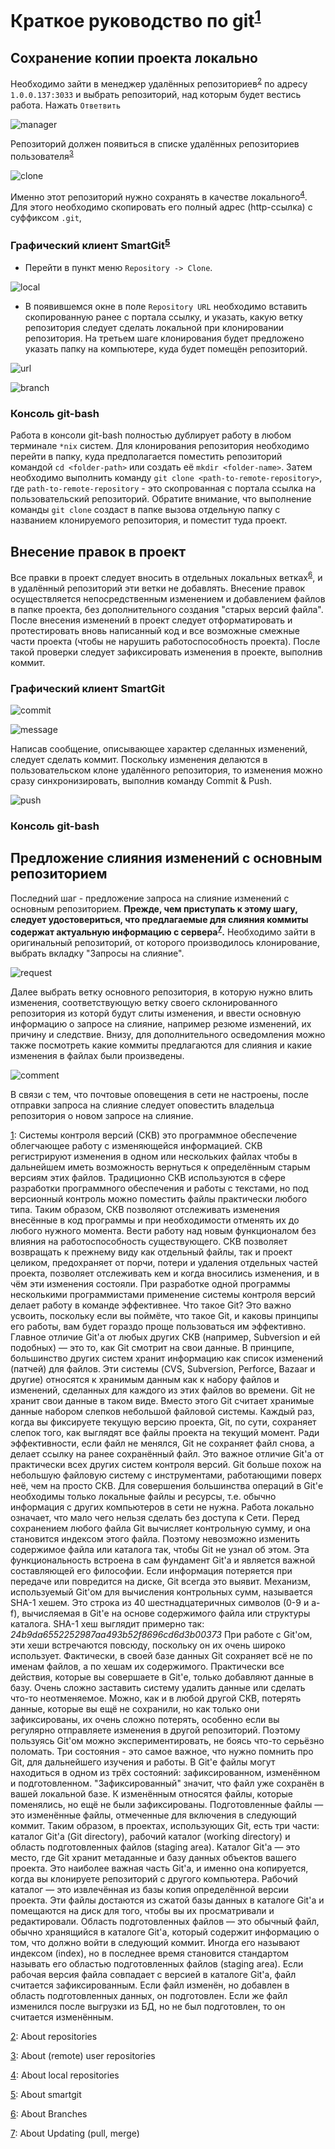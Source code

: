 # Краткое руководство по git<sup id="ft1">[1](#git)</sup>
## Сохранение копии проекта локально
Необходимо зайти в менеджер удалённых репозиториев<sup id="ft2">[2](#repman)</sup> по адресу `1.0.0.137:3033` и выбрать репозиторий, над которым будет вестись работа. Нажать `Ответвить`

![](pics/a1.png?raw=true "manager")

Репозиторий должен появиться в списке удалённых репозиториев пользователя<sup id="ft3">[3](#usrep)</sup>

![](pics/a2.png?raw=true "clone")

Именно этот репозиторий нужно сохранять в качестве локального<sup id="ft4">[4](#locrep)</sup>. Для этого необходимо скопировать его полный адрес (http-ссылка) с суффиксом `.git`,

### Графический клиент SmartGit<sup id="ft5">[5](#smartgit)</sup>
- Перейти в пункт меню `Repository -> Clone`.

![](pics/a3.png?raw=true "local")

- В появившемся окне в поле `Repository URL` необходимо вставить скопированную ранее с портала ссылку, и указать, какую ветку репозитория следует сделать локальной при клонировании репозитория. На третьем шаге клонирования будет предложено указать папку на компьютере, куда будет помещён репозиторий.

![](pics/a4.png?raw=true "url")

![](pics/a5.png?raw=true "branch")

### Консоль git-bash
Работа в консоли git-bash полностью дублирует работу в любом терминале `*nix` систем. Для клонирования репозитория необходимо перейти в папку, куда предполагается поместить репозиторий командой `cd <folder-path>` или создать её `mkdir <folder-name>`. Затем необходимо выполнить команду `git clone <path-to-remote-repository>`, где `path-to-remote-repository` - это скопрованная с портала ссылка на пользовательский репозиторий. Обратите внимание, что выполнение команды `git clone` создаст в папке вызова отдельную папку с названием клонируемого репозитория, и поместит туда проект.

## Внесение правок в проект
Все правки в проект следует вносить в отдельных локальных ветках<sup id="ft6">[6](#branch)</sup>, и в удалённый репозиторий эти ветки не добавлять. Внесение правок осуществляется непосредственным изменением и добавлением файлов в папке проекта, без дополнительного создания "старых версий файла". После внесения изменений в проект следует отформатировать и протестировать вновь написанный код и все возможные смежные части проекта (чтобы не нарушить работоспособность проекта). После такой проверки следует зафиксировать изменения в проекте, выполнив коммит.

### Графический клиент SmartGit
![](pics/b1.png?raw=true "commit")

![](pics/b2.png?raw=true "message")

Написав сообщение, описывающее характер сделанных изменений, следует сделать коммит. Поскольку изменения делаются в пользовательском клоне удалённого репозитория, то изменения можно сразу синхронизировать, выполнив команду Commit & Push.

![](pics/b3.png?raw=true "push")

### Консоль git-bash



## Предложение слияния изменений с основным репозиторием
Последний шаг - предложение запроса на слияние изменений с основным репозиторием. **Прежде, чем приступать к этому шагу, следует удостовериться, что предлагаемые для слияния коммиты содержат актуальную информацию с сервера<sup id="ft7">[7](#pull)</sup>.** Необходимо зайти в оригинальный репозиторий, от которого производилось клонирование, выбрать вкладку "Запросы на слияние".

![](pics/c1.png?raw=true "request")

Далее выбрать ветку основного репозитория, в которую нужно влить изменения, соответствующую ветку своего склонированного репозитория из которй будут слиты изменения, и ввести основную информацию о запросе на слияние, например резюме изменений, их причину и следствие. Внизу, для дополнительного осведомления можно также посмотреть какие коммиты предлагаются для слияния и какие изменения в файлах были произведены.

![](pics/c2.png?raw=true "comment")

В связи с тем, что почтовые оповещения в сети не настроены, после отправки запроса на слияние следует оповестить владельца репозитория о новом запросе на слияние.

<a id="git" href="#ft1">1</a>: Системы контроля версий (СКВ) это программное обеспечение облегчающее работу с изменяющейся информацией. СКВ регистрируют изменения в одном или нескольких файлах чтобы в дальнейшем иметь возможность вернуться к определённым старым версиям этих файлов. Традиционно СКВ используются в сфере разработки программного обеспечения и работы с текстами, но под версионный контроль можно поместить файлы практически любого типа. Таким образом, СКВ позволяют отслеживать изменения внесённые в код программы и при необходимости отменять их до любого нужного момента. Вести работу над новым функционалом без влияния на работоспособность существующего. СКВ позволяет возвращать к прежнему виду как отдельный файлы, так и проект целиком, предохраняет от порчи, потери и удаления отдельных частей проекта, позволяет отслеживать кем и когда вносились изменения, и в чём эти изменения состояли. При разработке одной программы несколькими программистами применение системы контроля версий делает работу в команде эффективнее. Что такое Git? Это важно усвоить, поскольку если вы поймёте, что такое Git, и каковы принципы его работы, вам будет гораздо проще пользоваться им эффективно. Главное отличие Git'а от любых других СКВ (например, Subversion и ей подобных) — это то, как Git смотрит на свои данные. В принципе, большинство других систем хранит информацию как список изменений (патчей) для файлов. Эти системы (CVS, Subversion, Perforce, Bazaar и другие) относятся к хранимым данным как к набору файлов и изменений, сделанных для каждого из этих файлов во времени. Git не хранит свои данные в таком виде. Вместо этого Git считает хранимые данные набором слепков небольшой файловой системы. Каждый раз, когда вы фиксируете текущую версию проекта, Git, по сути, сохраняет слепок того, как выглядят все файлы проекта на текущий момент. Ради эффективности, если файл не менялся, Git не сохраняет файл снова, а делает ссылку на ранее сохранённый файл. Это важное отличие Git'а от практически всех других систем контроля версий. Git больше похож на небольшую файловую систему с инструментами, работающими поверх неё, чем на просто СКВ. Для совершения большинства операций в Git'е необходимы только локальные файлы и ресурсы, т.е. обычно информация с других компьютеров в сети не нужна. Работа локально означает, что мало чего нельзя сделать без доступа к Сети. Перед сохранением любого файла Git вычисляет контрольную сумму, и она становится индексом этого файла. Поэтому невозможно изменить содержимое файла или каталога так, чтобы Git не узнал об этом. Эта функциональность встроена в сам фундамент Git'а и является важной составляющей его философии. Если информация потеряется при передаче или повредится на диске, Git всегда это выявит. Механизм, используемый Git'ом для вычисления контрольных сумм, называется SHA-1 хешем. Это строка из 40 шестнадцатеричных символов (0-9 и a-f), вычисляемая в Git'е на основе содержимого файла или структуры каталога. SHA-1 хеш выглядит примерно так:
	*24b9da6552252987aa493b52f8696cd6d3b00373*
При работе с Git'ом, эти хеши встречаются повсюду, поскольку он их очень широко использует. Фактически, в своей базе данных Git сохраняет всё не по именам файлов, а по хешам их содержимого. Практически все действия, которые вы совершаете в Git'е, только добавляют данные в базу. Очень сложно заставить систему удалить данные или сделать что-то неотменяемое. Можно, как и в любой другой СКВ, потерять данные, которые вы ещё не сохранили, но как только они зафиксированы, их очень сложно потерять, особенно если вы регулярно отправляете изменения в другой репозиторий. Поэтому пользуясь Git'ом можно экспериментировать, не боясь что-то серьёзно поломать. Три состояния - это самое важное, что нужно помнить про Git, для дальнейшего изучения и работы. В Git'е файлы могут находиться в одном из трёх состояний: зафиксированном, изменённом и подготовленном. "Зафиксированный" значит, что файл уже сохранён в вашей локальной базе. К изменённым относятся файлы, которые поменялись, но ещё не были зафиксированы. Подготовленные файлы — это изменённые файлы, отмеченные для включения в следующий коммит. Таким образом, в проектах, использующих Git, есть три части: каталог Git'а (Git directory), рабочий каталог (working directory) и область подготовленных файлов (staging area). Каталог Git'а — это место, где Git хранит метаданные и базу данных объектов вашего проекта. Это наиболее важная часть Git'а, и именно она копируется, когда вы клонируете репозиторий с другого компьютера. Рабочий каталог — это извлечённая из базы копия определённой версии проекта. Эти файлы достаются из сжатой базы данных в каталоге Git'а и помещаются на диск для того, чтобы вы их просматривали и редактировали. Область подготовленных файлов — это обычный файл, обычно хранящийся в каталоге Git'а, который содержит информацию о том, что должно войти в следующий коммит. Иногда его называют индексом (index), но в последнее время становится стандартом называть его областью подготовленных файлов (staging area). Если рабочая версия файла совпадает с версией в каталоге Git'а, файл считается зафиксированным. Если файл изменён, но добавлен в область подготовленных данных, он подготовлен. Если же файл изменился после выгрузки из БД, но не был подготовлен, то он считается изменённым.

<a id="repman" href="ft2">2</a>: About repositories

<a id="usrep" href="ft3">3</a>: About (remote) user repositories

<a id="locrep" href="ft4">4</a>: About local repositories

<a id="smartgit" href="ft5">5</a>: About smartgit

<a id="branch" href="ft6">6</a>: About Branches

<a id="pull" href="ft7">7</a>: About Updating (pull, merge)
